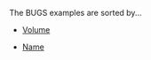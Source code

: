 The BUGS examples are sorted by...

* [Volume](https://github.com/stan-dev/stan/wiki/BUGS-Examples-Sorted-by-Volume)

* [Name](https://github.com/stan-dev/stan/wiki/BUGS-Examples-Sorted-Alphabetically)
